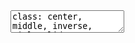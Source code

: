 <html>
  <head>
    <title>Manipulação de Strings no R</title>
    <meta charset="utf-8">
    <meta name="author" content="Ana Lu Spinola, R-ladies" />
    <link href="libs/remark-css-0.0.1/default.css" rel="stylesheet" />
    <link href="libs/remark-css-0.0.1/rladies.css" rel="stylesheet" />
    <link href="libs/remark-css-0.0.1/rladies-fonts.css" rel="stylesheet" />
  </head>
  <body>
    <textarea id="source">
class: center, middle, inverse, title-slide

# Manipulação de Strings no R
### Ana Lu Spinola, R-ladies
### 15 de outubro de 2018

---

class: center, middle
# O que vamos fazer?

Algumas definições

Ver as funções básicas 

Falar de expressões regulares

---
# Básico de strings

Use **'** ou **"** para delimitar strings. Aspas duplas são preferiveis.


```r
s1 &lt;- "Hello, World"
s1
```

```
## [1] "Hello, World"
```

```r
s2 &lt;- 'Eu não gosto de aspas simples, mas vou usar para mostrar que dá no mesmo'
s2
```

```
## [1] "Eu não gosto de aspas simples, mas vou usar para mostrar que dá no mesmo"
```

```r
s3 &lt;- c("mulher", "linda", "poderosa")
s3
```

```
## [1] "mulher"   "linda"    "poderosa"
```
---
# Alguns caracteres especiais

Para incluir caracteres especiais em uma string, você tem que que sinaliza-los com uma barra invertida:

&lt;table&gt;
        &lt;tbody&gt;
        &lt;tr&gt;
            &lt;th&gt;Símbolo&lt;/th&gt;
            &lt;th&gt;Significado&lt;/th&gt;
        &lt;/tr&gt;
        &lt;tr&gt;
            &lt;td&gt;\n&lt;/td&gt;
            &lt;td&gt;parágrafo&lt;/td&gt;
        &lt;/tr&gt;
        &lt;tr&gt;
            &lt;td&gt;\t&lt;/td&gt;
            &lt;td&gt;tab&lt;/td&gt;
        &lt;/tr&gt;
        &lt;tr&gt;
        &lt;td&gt;\"&lt;/td&gt;
        &lt;td&gt;aspas&lt;/td&gt;
        &lt;/tr&gt;
        &lt;tr&gt;
            &lt;td&gt;\'&lt;/td&gt;
            &lt;td&gt;apóstrofe&lt;/td&gt;
        &lt;/tr&gt;
    &lt;/tbody&gt;
    &lt;/table&gt;

Use `?"'"` para listar todos
---
# O pacote stringr do R

No R base, temos várias funções para trabalhar com strings

As vantagens do `stringr` são:

&lt;ul&gt;
&lt;li&gt;possibiliade de trabalhar em várias línguas
&lt;li&gt;não considera NA como caracter
&lt;li&gt;possibilidade de trabalhar com expressões regulares
&lt;\ul&gt;


```r
library(stringr)
```
---

# A função `str_lenght`


```r
s3
```

```
## [1] "mulher"   "linda"    "poderosa"
```

```r
str_length(s3)
```

```
## [1] 6 5 8
```

# Combinando strings


```r
str_c("Eu", "adoro", "chocolate")
```

```
## [1] "Euadorochocolate"
```

```r
str_c("Eu", "adoro", "chocolate", sep = " ")
```

```
## [1] "Eu adoro chocolate"
```
---
# Combinando vetores e strings


```r
s3
```

```
## [1] "mulher"   "linda"    "poderosa"
```

```r
str_c(s3, collapse = ",")
```

```
## [1] "mulher,linda,poderosa"
```

```r
str_c(1:3, s3)
```

```
## [1] "1mulher"   "2linda"    "3poderosa"
```

```r
str_c(str_c(1:3, ". "), s3)
```

```
## [1] "1. mulher"   "2. linda"    "3. poderosa"
```
---
# Separando strings


```r
s3
```

```
## [1] "mulher"   "linda"    "poderosa"
```

```r
str_sub(s3, start = 1, end = 2)
```

```
## [1] "mu" "li" "po"
```

```r
str_sub(s3, -3, -2)
```

```
## [1] "he" "nd" "os"
```
---
# Caixa alta e caixa baixa


```r
str_to_lower(s1)
```

```
## [1] "hello, world"
```

```r
str_to_upper(s1)
```

```
## [1] "HELLO, WORLD"
```

```r
str_to_title(s1)
```

```
## [1] "Hello, World"
```
---
# Expressões Regulares (regex)

```r
s3
```

```
## [1] "mulher"   "linda"    "poderosa"
```

```r
str_detect(s3, "l")
```

```
## [1]  TRUE  TRUE FALSE
```

```r
str_detect(s3, "a")
```

```
## [1] FALSE  TRUE  TRUE
```
---
# Nem tudo é o que parece...

 &lt;img src="img/nutella-no-pote-de-feijão.jpg" alt="feijão no pote de nutella"&gt;
---
#Nem tudo é o que parece...

Sempre que um \ aparecer em uma expressão regular, você deve escrevê-lo como \\\

Use `writeLines()` para ver como R vê sua string de fato:

```r
writeLines("\\.")
```

```
## \.
```

```r
writeLines("\\ é uma barra invertida")
```

```
## \ é uma barra invertida
```
---
# Caracteres especiais em regex


```r
spec1 &lt;- "AnaLu." 

str_detect(spec1, "Lu.") #ponto como regex
```

```
## [1] TRUE
```

```r
str_detect(spec1, "Lu\\.") #ponto como ponto
```

```
## [1] TRUE
```

```r
spec2 &lt;- "R-ladies\\AnaLu" #queremos uma barra só

str_detect(spec2, "s\\\\A") #queremos achar uma barra entre s e A
```

```
## [1] TRUE
```
---
# 4 barras para localizar 1??

.center[
  - Estamos progurando por uma barra invertida (#4)
  - Usamos uma barra invertida para indicar que é uma barra e não um caracter special (#3)
  - Usamos duas barras para indicar a regex (#2 e #1)
]
---

# Marcadores (âncoras)

&lt;ul&gt;
&lt;li&gt; ^ indica começo do string
&lt;li&gt; $ indica fim do string



```r
s3
```

```
## [1] "mulher"   "linda"    "poderosa"
```

```r
str_detect(s3, "a$") #palavras que terminam com a
```

```
## [1] FALSE  TRUE  TRUE
```

```r
str_extract(s3, "^.u" ) #palavras com u na segunda posição
```

```
## [1] "mu" NA   NA
```
---
class: center, midle

# Obrigada!

GitHub: analuspi
    </textarea>
<script src="https://remarkjs.com/downloads/remark-latest.min.js"></script>
<script>var slideshow = remark.create({
"highlightStyle": "github",
"highlightLines": true,
"countIncrementalSlides": false
});
if (window.HTMLWidgets) slideshow.on('afterShowSlide', function (slide) {
  window.dispatchEvent(new Event('resize'));
});
(function() {
  var d = document, s = d.createElement("style"), r = d.querySelector(".remark-slide-scaler");
  if (!r) return;
  s.type = "text/css"; s.innerHTML = "@page {size: " + r.style.width + " " + r.style.height +"; }";
  d.head.appendChild(s);
})();</script>

<script>
(function() {
  var i, text, code, codes = document.getElementsByTagName('code');
  for (i = 0; i < codes.length;) {
    code = codes[i];
    if (code.parentNode.tagName !== 'PRE' && code.childElementCount === 0) {
      text = code.textContent;
      if (/^\\\((.|\s)+\\\)$/.test(text) || /^\\\[(.|\s)+\\\]$/.test(text) ||
          /^\$\$(.|\s)+\$\$$/.test(text) ||
          /^\\begin\{([^}]+)\}(.|\s)+\\end\{[^}]+\}$/.test(text)) {
        code.outerHTML = code.innerHTML;  // remove <code></code>
        continue;
      }
    }
    i++;
  }
})();
</script>
<!-- dynamically load mathjax for compatibility with self-contained -->
<script>
(function () {
  var script = document.createElement('script');
  script.type = 'text/javascript';
  script.src  = 'https://mathjax.rstudio.com/latest/MathJax.js?config=TeX-MML-AM_CHTML';
  if (location.protocol !== 'file:' && /^https?:/.test(script.src))
    script.src  = script.src.replace(/^https?:/, '');
  document.getElementsByTagName('head')[0].appendChild(script);
})();
</script>
  </body>
</html>

